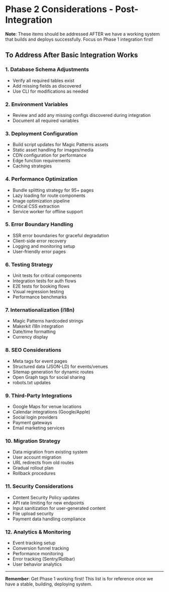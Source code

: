 # Phase 2 Considerations - Post-Integration

**Note**: These items should be addressed AFTER we have a working system that builds and deploys successfully. Focus on Phase 1 integration first!

## To Address After Basic Integration Works

### 1. Database Schema Adjustments
- Verify all required tables exist
- Add missing fields as discovered
- Use CLI for modifications as needed

### 2. Environment Variables
- Review and add any missing configs discovered during integration
- Document all required variables

### 3. Deployment Configuration
- Build script updates for Magic Patterns assets
- Static asset handling for images/media
- CDN configuration for performance
- Edge function requirements
- Caching strategies

### 4. Performance Optimization
- Bundle splitting strategy for 95+ pages
- Lazy loading for route components
- Image optimization pipeline
- Critical CSS extraction
- Service worker for offline support

### 5. Error Boundary Handling
- SSR error boundaries for graceful degradation
- Client-side error recovery
- Logging and monitoring setup
- User-friendly error pages

### 6. Testing Strategy
- Unit tests for critical components
- Integration tests for auth flows
- E2E tests for booking flows
- Visual regression testing
- Performance benchmarks

### 7. Internationalization (i18n)
- Magic Patterns hardcoded strings
- Makerkit i18n integration
- Date/time formatting
- Currency display

### 8. SEO Considerations
- Meta tags for event pages
- Structured data (JSON-LD) for events/venues
- Sitemap generation for dynamic routes
- Open Graph tags for social sharing
- robots.txt updates

### 9. Third-Party Integrations
- Google Maps for venue locations
- Calendar integrations (Google/Apple)
- Social login providers
- Payment gateways
- Email marketing services

### 10. Migration Strategy
- Data migration from existing system
- User account migration
- URL redirects from old routes
- Gradual rollout plan
- Rollback procedures

### 11. Security Considerations
- Content Security Policy updates
- API rate limiting for new endpoints
- Input sanitization for user-generated content
- File upload security
- Payment data handling compliance

### 12. Analytics & Monitoring
- Event tracking setup
- Conversion funnel tracking
- Performance monitoring
- Error tracking (Sentry/Rollbar)
- User behavior analytics

---

**Remember**: Get Phase 1 working first! This list is for reference once we have a stable, building, deploying system.